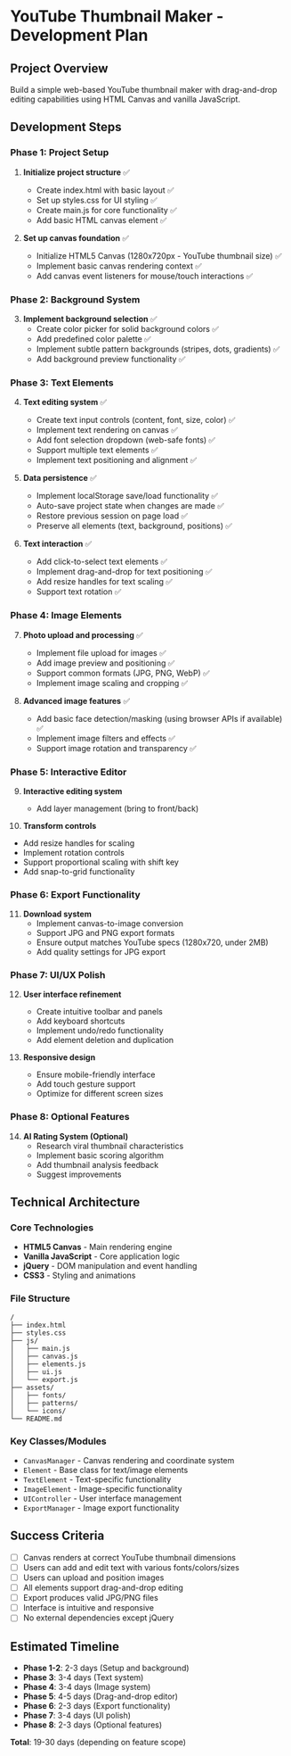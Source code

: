 # YouTube Thumbnail Maker - Development Plan

## Project Overview

Build a simple web-based YouTube thumbnail maker with drag-and-drop editing capabilities using HTML Canvas and vanilla JavaScript.

## Development Steps

### Phase 1: Project Setup

1. **Initialize project structure** ✅

   - Create index.html with basic layout ✅
   - Set up styles.css for UI styling ✅
   - Create main.js for core functionality ✅
   - Add basic HTML canvas element ✅

2. **Set up canvas foundation** ✅
   - Initialize HTML5 Canvas (1280x720px - YouTube thumbnail size) ✅
   - Implement basic canvas rendering context ✅
   - Add canvas event listeners for mouse/touch interactions ✅

### Phase 2: Background System

3. **Implement background selection** ✅
   - Create color picker for solid background colors ✅
   - Add predefined color palette ✅
   - Implement subtle pattern backgrounds (stripes, dots, gradients) ✅
   - Add background preview functionality ✅

### Phase 3: Text Elements

4. **Text editing system** ✅

   - Create text input controls (content, font, size, color) ✅
   - Implement text rendering on canvas ✅
   - Add font selection dropdown (web-safe fonts) ✅
   - Support multiple text elements ✅
   - Implement text positioning and alignment ✅

5. **Data persistence** ✅

   - Implement localStorage save/load functionality ✅
   - Auto-save project state when changes are made ✅
   - Restore previous session on page load ✅
   - Preserve all elements (text, background, positions) ✅

6. **Text interaction** ✅
   - Add click-to-select text elements ✅
   - Implement drag-and-drop for text positioning ✅
   - Add resize handles for text scaling ✅
   - Support text rotation ✅

### Phase 4: Image Elements

7. **Photo upload and processing** ✅

   - Implement file upload for images ✅
   - Add image preview and positioning ✅
   - Support common formats (JPG, PNG, WebP) ✅
   - Implement image scaling and cropping ✅

8. **Advanced image features** ✅
   - Add basic face detection/masking (using browser APIs if available) ✅
   - Implement image filters and effects ✅
   - Support image rotation and transparency ✅

### Phase 5: Interactive Editor

9. **Interactive editing system**

   - Add layer management (bring to front/back)

10. **Transform controls**

- Add resize handles for scaling
- Implement rotation controls
- Support proportional scaling with shift key
- Add snap-to-grid functionality

### Phase 6: Export Functionality

11. **Download system**
    - Implement canvas-to-image conversion
    - Support JPG and PNG export formats
    - Ensure output matches YouTube specs (1280x720, under 2MB)
    - Add quality settings for JPG export

### Phase 7: UI/UX Polish

12. **User interface refinement**

    - Create intuitive toolbar and panels
    - Add keyboard shortcuts
    - Implement undo/redo functionality
    - Add element deletion and duplication

13. **Responsive design**
    - Ensure mobile-friendly interface
    - Add touch gesture support
    - Optimize for different screen sizes

### Phase 8: Optional Features

14. **AI Rating System (Optional)**
    - Research viral thumbnail characteristics
    - Implement basic scoring algorithm
    - Add thumbnail analysis feedback
    - Suggest improvements

## Technical Architecture

### Core Technologies

- **HTML5 Canvas** - Main rendering engine
- **Vanilla JavaScript** - Core application logic
- **jQuery** - DOM manipulation and event handling
- **CSS3** - Styling and animations

### File Structure

```
/
├── index.html
├── styles.css
├── js/
│   ├── main.js
│   ├── canvas.js
│   ├── elements.js
│   ├── ui.js
│   └── export.js
├── assets/
│   ├── fonts/
│   ├── patterns/
│   └── icons/
└── README.md
```

### Key Classes/Modules

- `CanvasManager` - Canvas rendering and coordinate system
- `Element` - Base class for text/image elements
- `TextElement` - Text-specific functionality
- `ImageElement` - Image-specific functionality
- `UIController` - User interface management
- `ExportManager` - Image export functionality

## Success Criteria

- [ ] Canvas renders at correct YouTube thumbnail dimensions
- [ ] Users can add and edit text with various fonts/colors/sizes
- [ ] Users can upload and position images
- [ ] All elements support drag-and-drop editing
- [ ] Export produces valid JPG/PNG files
- [ ] Interface is intuitive and responsive
- [ ] No external dependencies except jQuery

## Estimated Timeline

- **Phase 1-2**: 2-3 days (Setup and background)
- **Phase 3**: 3-4 days (Text system)
- **Phase 4**: 3-4 days (Image system)
- **Phase 5**: 4-5 days (Drag-and-drop editor)
- **Phase 6**: 2-3 days (Export functionality)
- **Phase 7**: 3-4 days (UI polish)
- **Phase 8**: 2-3 days (Optional features)

**Total**: 19-30 days (depending on feature scope)

